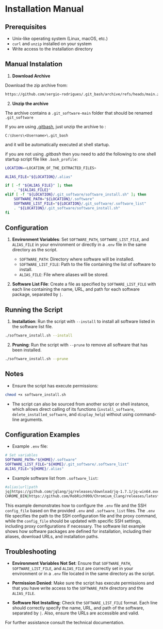 # Installation Manual

## Prerequisites
- Unix-like operating system (Linux, macOS, etc.)
- `curl` and `unzip` installed on your system
- Write access to the installation directory

## Manual Instalation
1. **Download Archive**

Download the zip archive from:
```bash
https://github.com/sergio-rodrigues/.git_bash/archive/refs/heads/main.zip 
```

2. **Unzip the archive**

The archive contains a `.git_software-main` folder that should be renamed `.git_software`

If you are using [.gitbash](https://github.com/sergio-rodrigues/.git_bash), just 
unzip the archive to :
```
C:\Users\<Username>\.git_bash
```
and it will be automatically executed at shell startup.


if you are not using *.gitbash* then you need to add the following to one shell startup script file like `.bash_profile`:
```bash
LOCATION=<LOCATION_OF_THE_EXTRACTED_FILES>

ALIAS_FILE="${LOCATION}/.alias"

if [ -f "${ALIAS_FILE}" ]; then
    . "${ALIAS_FILE}"
elif [ -f "${LOCATION}/.git_software/software_install.sh" ]; then
    SOFTWARE_PATH="${LOCATION}/.software"
    SOFTWARE_LIST_FILE="${LOCATION}/.git_software/.software_list"
    . "${LOCATION}/.git_software/software_install.sh"
fi
```

## Configuration
1. **Environment Variables**: Set `SOFTWARE_PATH`, `SOFTWARE_LIST_FILE`, and `ALIAS_FILE` in your environment or directly in a `.env` file in the same directory as the script.
   - `SOFTWARE_PATH`: Directory where software will be installed.
   - `SOFTWARE_LIST_FILE`: Path to the file containing the list of software to install.
   - `ALIAS_FILE`: File where aliases will be stored.

2. **Software List File**: Create a file as specified by `SOFTWARE_LIST_FILE` with each line containing the name, URL, and path for each software package, separated by `|`.

## Running the Script
1. **Installation**: Run the script with `--install` to install all software listed in the software list file.
```bash
./software_install.sh --install
```

2. **Pruning**: Run the script with `--prune` to remove all software that has been installed.
```bash
./software_install.sh --prune
```

## Notes
- Ensure the script has execute permissions:
```bash
chmod +x software_install.sh
```

- The script can also be sourced from another script or shell instance, which allows direct calling of its functions (`install_software`, `delete_installed_software`, and `display_help`) without using command-line arguments.

## Configuration Examples
- Example `.env` file:

```bash
# Set variables
SOFTWARE_PATH="${HOME}/.software"
SOFTWARE_LIST_FILE="${HOME}/.git_software/.software_list"
ALIAS_FILE="${HOME}/.alias"
```

- Example software list from `.software_list`:

```bash
#alias|url|path
jq|https://github.com/jqlang/jq/releases/download/jq-1.7.1/jq-win64.exe|jq.exe
CHROME_BIN|https://github.com/RobRich999/Chromium_Clang/releases/latest/download/chrome.zip|chrome-win32/chrome.exe
```
This example demonstrates how to configure the `.env` file and the SSH `config_file` based on the provided `.env` and `.software_list` files. The `.env` file specifies the path to the SSH configuration file and the proxy command, while the `config_file` should be updated with specific SSH settings, including proxy configurations if necessary. The software list example shows how software packages are defined for installation, including their aliases, download URLs, and installation paths.


## Troubleshooting
- **Environment Variables Not Set**: Ensure that `SOFTWARE_PATH`, `SOFTWARE_LIST_FILE`, and `ALIAS_FILE` are correctly set in your environment or in a `.env` file located in the same directory as the script.

- **Permission Denied**: Make sure the script has execute permissions and that you have write access to the `SOFTWARE_PATH` directory and the `ALIAS_FILE`.

- **Software Not Installing**: Check the `SOFTWARE_LIST_FILE` format. Each line should correctly specify the name, URL, and path of the software, separated by `|`. Also, ensure the URLs are accessible and valid.

For further assistance consult the technical documentation.